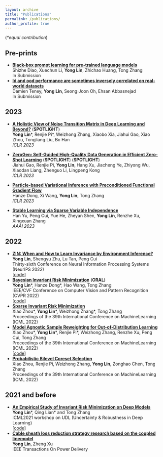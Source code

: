 ```yaml
---
layout: archive
title: "Publications"
permalink: /publications/
author_profile: true
---
```

(*\*equal contribution*)
## Pre-prints
- [**Black-box prompt learning for pre-trained language models**](https://arxiv.org/pdf/2201.08531.pdf)
  <br /> Shizhe Diao, Xuechun Li, **Yong Lin**, Zhichao Huang, Tong Zhang
  <br /> In Submission
- [**Id and ood performance are sometimes inversely correlated on real-world datasets**](https://arxiv.org/pdf/2209.00613.pdf)
  <br /> Damien Teney, **Yong Lin**, Seong Joon Oh, Ehsan Abbasnejad
  <br /> In Submission

## 2023
- [**A Holistic View of Noise Transition Matrix in Deep Learning and Beyond?**](https://openreview.net/forum?id=aFzaXRImWE) (**SPOTLIGHT**)
  <br /> **Yong Lin**\*, Renjie Pi\*, Weizhong Zhang, Xiaobo Xia, Jiahui Gao, Xiao Zhou, Tongliang Liu, Bo Han
  <br /> *ICLR 2023* 
- [**ZeroGen: Self-Guided High-Quality Data Generation in Efficient Zero-Shot Learning**](https://arxiv.org/pdf/2205.12679.pdf) (**SPOTLIGHT**) (**SPOTLIGHT**)
  <br /> Jiahui Gao, Renjie Pi, **Yong Lin**, Hang Xu, Jiacheng Ye, Zhiyong Wu, Xiaodan Liang, Zhenguo Li, Lingpeng Kong
  <br /> *ICLR 2023* 

- [**Particle-based Variational Inference with Preconditioned Functional Gradient Flow**](https://openreview.net/forum?id=6OphWWAE3cS)
  <br /> Hanze Dong, Xi Wang, **Yong Lin**, Tong Zhang
  <br /> *ICLR 2023*

- [**Stable Learning via Sparse Variable Independence**](https://arxiv.org/pdf/2212.00992.pdf)
  <br /> Han Yu, Peng Cui, Yue He, Zheyan Shen, **Yong Lin**, Renzhe Xu, Xingxuan Zhang
  <br /> *AAAI 2023*

## 2022
- [**ZIN: When and How to Learn Invariance by Environment Inference?**](https://openreview.net/forum?id=pUPFRSxfACD)
  <br /> **Yong Lin**, Shengyu Zhu, Lu Tan, Peng Cui
  <br /> Thirty-sixth Conference on Neural Information Processing Systems (NeurIPS 2022)
  <br /> [[code](https://github.com/linyongver/ZIN_official)]
- [**Bayesian Invariant Risk Minimization**](https://proceedings.mlr.press/v162/zhou22d/zhou22d.pdf) (**ORAL**)
  <br /> **Yong Lin**\*, Hanze Dong\*, Hao Wang, Tong Zhang
  <br /> IEEE/CVF Conference on Computer Vision and Pattern Recognition  (CVPR 2022)
  <br /> [[code](https://github.com/linyongver/Bayesian-Invariant-Risk-Minmization)]
- [**Sparse Invariant Risk Minimization**](https://proceedings.mlr.press/v162/zhou22e/zhou22e.pdf)
  <br /> Xiao Zhou\*, **Yong Lin**\*, Weizhong Zhang\*, Tong Zhang
  <br /> Proceedings of the 39th International Conference on MachineLearning (ICML 2022)
- [**Model Agnostic Sample Reweighting for Out-of-Distribution Learning**](https://proceedings.mlr.press/v162/zhou22d/zhou22d.pdf)
  <br /> Xiao Zhou\*, **Yong Lin**\*, Renjie Pi\*, Weizhong Zhang, Renzhe Xu, Peng Cui, Tong Zhang
  <br /> Proceedings of the 39th International Conference on MachineLearning (ICML 2022)
  <br /> [[code](https://github.com/x-zho14/MAPLE)]
- [**Probabilistic Bilevel Coreset Selection**](https://proceedings.mlr.press/v162/zhou22h/zhou22h.pdf)
  <br /> Xiao Zhou, Renjie Pi, Weizhong Zhang, **Yong Lin**, Zonghao Chen, Tong Zhang
  <br /> Proceedings of the 39th International Conference on MachineLearning (ICML 2022)



##  2021 and before

- [**An Empirical Study of Invariant Risk Minimization on Deep Models**](http://www.gatsby.ucl.ac.uk/~balaji/udl2021/accepted-papers/UDL2021-paper-044.pdf)
  <br /> **Yong Lin**\*, Qing Lian\* and Tong Zhang
  <br /> ICML2021 workshop on UDL (Uncertainty & Robustness in Deep Learning)
  <br /> [[code](https://github.com/IRMBed/IRMBed)]
- [**Cable sheath loss reduction strategy research based on the coupled linemodel**](https://ieeexplore.ieee.org/stamp/stamp.jsp?arnumber=7063235)
  <br /> **Yong Lin**, Zheng Xu
  <br /> IEEE Transactions On Power Delivery



